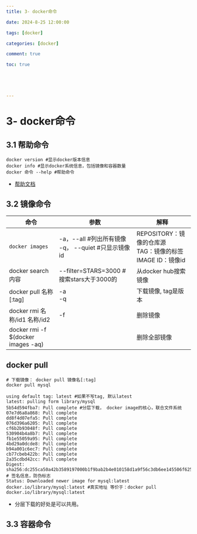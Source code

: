 ```yaml
---
title: 3- docker命令

date: 2024-8-25 12:00:00

tags: [docker]

categories: [docker]

comment: true

toc: true





---
```


#

<!--more-->

# 3- docker命令

## 3.1 帮助命令

```shell
docker version #显示docker版本信息
docker info #显示docker系统信息，包括镜像和容器数量
docker 命令 --help #帮助命令
```

- [帮助文档](https://docs.docker.com/reference/cli/docker/)



## 3.2 镜像命令

| 命令                               | 参数                                                      | 解释                                                         |
| ---------------------------------- | --------------------------------------------------------- | ------------------------------------------------------------ |
| `docker images`                    | -a，--all   #列出所有镜像 <br>-q， --quiet  #只显示镜像id | REPOSITORY：镜像的仓库源<br>TAG：镜像的标签<br>IMAGE ID：镜像id |
| docker search 内容                 | --filter=STARS=3000  #搜索stars大于3000的                 | 从docker hub搜索镜像                                         |
| docker pull 名称[:tag]             | -a<br>-q                                                  | 下载镜像, tag是版本                                          |
| docker rmi 名称/id1 名称/id2       | -f                                                        | 删除镜像                                                     |
| docker rmi -f $(docker images -aq) |                                                           | 删除全部镜像                                                 |



## docker pull

```shell
# 下载镜像： docker pull 镜像名[:tag]
docker pull mysql
```

```shell
using default tag: latest #如果不写tag, 默认latest
latest: pulling form library/mysql
5b54d594fba7: Pull complete #分层下载， docker image的核心，联合文件系统
07e7d6a8a868: Pull complete
dd8f4d07efa5: Pull complete
076d396a6205: Pull complete
cf6b2b93048f: Pull complete
530904b4a8b7: Pull complete
fb1e55059a95: Pull complete
4bd29a0dcde8: Pull complete
b94a001c6ec7: Pull complete
cb77cbeb422b: Pull complete
2a35cdbd42cc: Pull complete
Digest: sha256:dc255ca50a42b3589197000b1f9bab2b4e010158d1a9f56c3db6ee145506f625 # 签名信息，防伪标志
Status: Downloaded newer image for mysql:latest
docker.io/library/mysql:latest #真实地址 等价于：docker pull docker.io/library/mysql:latest
```

- 分层下载的好处是可以共用。



## 3.3 容器命令


